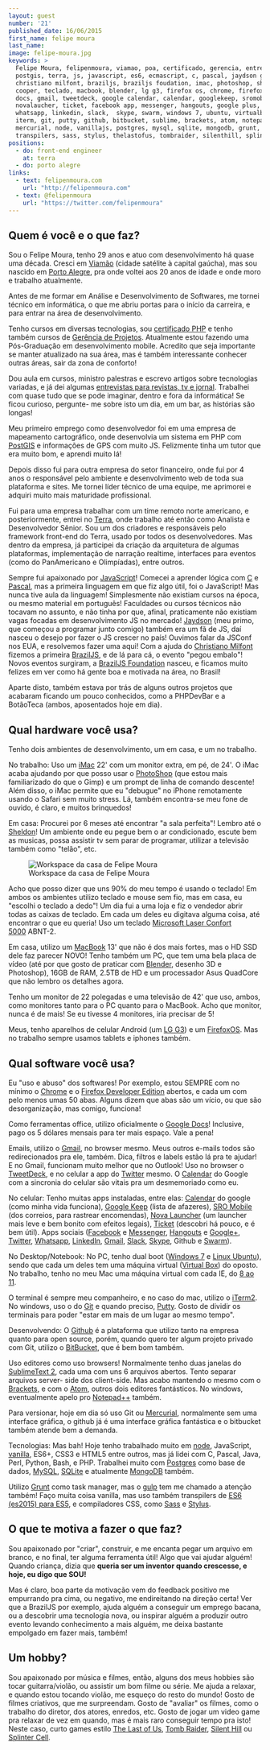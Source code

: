 ```yaml
---
layout: guest
number: '21'
published_date: 16/06/2015
first_name: felipe moura
last_name:
image: felipe-moura.jpg
keywords: >
  Felipe Moura, felipenmoura, viamao, poa, certificado, gerencia, entrevistas,
  postgis, terra, js, javascript, es6, ecmascript, c, pascal, jaydson gomes,
  christiano milfont, braziljs, braziljs foudation, imac, photoshop, sheldon
  cooper, teclado, macbook, blender, lg g3, firefox os, chrome, firefox, google
  docs, gmail, tweetdeck, google calendar, calendar, googlekeep, sromobile,
  novalaucher, ticket, facebook app, messenger, hangouts, google plus, twitter,
  whatsapp, linkedin, slack,  skype, swarm, windows 7, ubuntu, virtualbox, ie,
  iterm, git, putty, github, bitbucket, sublime, brackets, atom, notepad,
  mercurial, node, vanillajs, postgres, mysql, sqlite, mongodb, grunt, gulp,
  transpilers, sass, stylus, thelastofus, tombraider, silenthill, splintercell
positions:
  - do: front-end engineer
    at: terra
  - do: porto alegre
links:
  - text: felipenmoura.com
    url: "http://felipenmoura.com"
  - text: @felipenmoura
    url: "https://twitter.com/felipenmoura"
---
```



## Quem é você e o que faz?

Sou o Felipe Moura, tenho 29 anos e atuo com desenvolvimento há quase uma
década. Cresci em [Viamão][viamao] (cidade satélite à capital gaúcha), mas sou
nascido em [Porto Alegre][poa], pra onde voltei aos 20 anos de idade e onde moro
e trabalho atualmente.

Antes de me formar em Análise e Desenvolvimento de Softwares, me tornei técnico
em informática, o que me abriu portas para o início da carreira, e para entrar
na área de desenvolvimento.

Tenho cursos em diversas tecnologias, sou [certificado PHP][certificado] e tenho
também cursos de [Gerência de Projetos][gerencia]. Atualmente estou fazendo uma
Pós-Graduação em desenvolvimento mobile. Acredito que seja importante se manter
atualizado na sua área, mas é também interessante conhecer outras áreas, sair da
zona de conforto!

Dou aula em cursos, ministro palestras e escrevo artigos sobre tecnologias
variadas, e já dei algumas
[entrevistas para revistas, tv e jornal][entrevistas]. Trabalhei com quase tudo
que se pode imaginar, dentro e fora da informática! Se ficou curioso, pergunte-
me sobre isto um dia, em um bar, as histórias são longas!

Meu primeiro emprego como desenvolvedor foi em uma empresa de mapeamento
cartográfico, onde desenvolvia um sistema em PHP com [PostGIS][postgis] e
informações de GPS com muito JS. Felizmente tinha um tutor que era muito bom, e
aprendi muito lá!

Depois disso fui para outra empresa do setor financeiro, onde fui por 4 anos o
responsável pelo ambiente e desenvolvimento web de toda sua plataforma e sites.
Me tornei líder técnico de uma equipe, me aprimorei e adquiri muito mais
maturidade profissional.

Fui para uma empresa trabalhar com um time remoto norte americano, e
posteriormente, entrei no [Terra][terra], onde trabalho até então como Analista
e Desenvolvedor Sênior. Sou um dos criadores e responsáveis pelo framework
front-end do Terra, usado por todos os desenvolvedores. Mas dentro da empresa,
já participei da criação da arquitetura de algumas plataformas, implementação de
narração realtime, interfaces para eventos (como do PanAmericano e Olimpíadas),
entre outros.

Sempre fui apaixonado por [JavaScript][js]! Comecei a aprender lógica com [C][c]
e [Pascal][pascal], mas a primeira linguagem em que fiz algo útil, foi o
JavaScript! Mas nunca tive aula da linguagem! Simplesmente não existiam cursos
na época, ou mesmo material em português! Faculdades ou cursos técnicos não
tocavam no assunto, e não tinha por que, afinal, praticamente não existiam vagas
focadas em desenvolvimento JS no mercado! [Jaydson][jaydson] (meu primo, que
começou a programar junto comigo) também era um fã de JS, daí nasceu o desejo
por fazer o JS crescer no país! Ouvimos falar da JSConf nos EUA, e resolvemos
fazer uma aqui! Com a ajuda do [Christiano Milfont][milfont] fizemos a primeira
[BrazilJS][braziljs], e de lá para cá, o evento "pegou embalo"! Novos eventos
surgiram, a [BrazilJS Foundation][braziljsf] nasceu, e ficamos muito felizes em
ver como há gente boa e motivada na área, no Brasil!

Aparte disto, também estava por trás de alguns outros projetos que acabaram
ficando um pouco conhecidos, como a PHPDevBar e a BotãoTeca (ambos, aposentados
hoje em dia).


[viamao]: http://pt.wikipedia.org/wiki/Viam%C3%A3o
[poa]: http://pt.wikipedia.org/wiki/Porto_Alegre
[certificado]: http://felipenmoura.com/articles/php-zce-a-prova-de-certificacao-php/
[gerencia]: http://www.pmi.org/certification/project-management-professional-pmp.aspx
[entrevistas]: http://felipenmoura.com/utils/videos/
[postgis]: http://postgis.net/
[terra]: http://www.terra.com.br/
[js]: https://developer.mozilla.org/pt-BR/docs/Web/JavaScript
[c]: http://pt.wikipedia.org/wiki/C_(linguagem_de_programa%C3%A7%C3%A3o)
[pascal]: http://pt.wikipedia.org/wiki/Pascal_(linguagem_de_programa%C3%A7%C3%A3o)
[jaydson]: https://twitter.com/jaydson
[milfont]: https://twitter.com/cmilfont
[braziljs]: http://braziljs.com.br/
[braziljsf]: http://braziljs.org/


## Qual hardware você usa?

Tenho dois ambientes de desenvolvimento, um em casa, e um no trabalho.

No trabalho: Uso um [iMac][imac] 22' com um monitor extra, em pé, de 24'. O iMac
acaba ajudando por que posso usar o [PhotoShop][photoshop] (que estou mais
familiarizado do que o Gimp) e um prompt de linha de comando descente! Além
disso, o iMac permite que eu "debugue" no iPhone remotamente usando o Safari sem
muito stress. Lá, também encontra-se meu fone de ouvido, é claro, e muitos
brinquedos!

Em casa: Procurei por 6 meses até encontrar "a sala perfeita"! Lembro até o
[Sheldon][sheldon]! Um ambiente onde eu pegue bem o ar condicionado, escute bem
as musicas, possa assistir tv sem parar de programar, utilizar a televisão
também como "telão", etc.

<figure class="image-fit">
  <img
    src="/images/content/felipe-moura-workspace.jpg"
    alt="Workspace da casa de Felipe Moura" />
  <figcaption class="caption-bottom">
    Workspace da casa de Felipe Moura
  </figcaption>
</figure>

Acho que posso dizer que uns 90% do meu tempo é usando o teclado! Em ambos os
ambientes utilizo teclado e mouse sem fio, mas em casa, eu "escolhi o teclado a
dedo"! Um dia fui a uma loja e fiz o vendedor abrir todas as caixas de teclado.
Em cada um deles eu digitava alguma coisa, até encontrar o que eu queria! Uso um
teclado [Microsoft Laser Confort 5000][teclado] ABNT-2.

Em casa, utilizo um [MacBook][macbook] 13' que não é dos mais fortes, mas o HD
SSD dele faz parecer NOVO! Tenho também um PC, que tem uma bela placa de vídeo
(até por que gosto de praticar com [Blender][blender], desenho 3D e Photoshop),
16GB de RAM, 2.5TB de HD e um processador Asus QuadCore que não lembro os
detalhes agora.

Tenho um monitor de 22 polegadas e uma televisão de 42' que uso, ambos, como
monitores tanto para o PC quanto para o MacBook. Acho que monitor, nunca é de
mais! Se eu tivesse 4 monitores, iria precisar de 5!

Meus, tenho aparelhos de celular Android (um [LG G3][g3]) e um
[FirefoxOS][firefoxos]. Mas no trabalho sempre usamos tablets e iphones também.


[imac]: https://www.apple.com/br/imac/
[photoshop]: http://www.adobe.com/br/products/photoshop.html
[sheldon]: http://pt.wikipedia.org/wiki/Sheldon_Cooper
[teclado]: http://www.microsoft.com/hardware/en-us/p/wireless-comfort-desktop-5000
[macbook]: https://www.apple.com/br/macbook/
[blender]: https://www.blender.org/
[g3]: https://www.youtube.com/watch?v=Sa59Z5pyUl4
[firefoxos]: https://www.mozilla.org/en-US/firefox/os/2.0/


## Qual software você usa?

Eu "uso e abuso" dos softwares! Por exemplo, estou SEMPRE com no mínimo o
[Chrome][chrome] e o [Firefox Developer Edition][firefoxdev] abertos, e cada um
com pelo menos umas 50 abas. Alguns dizem que abas são um vício, ou que são
desorganização, mas comigo, funciona!

Como ferramentas office, utilizo oficialmente o [Google Docs][gdocs]! Inclusive,
pago os 5 dólares mensais para ter mais espaço. Vale a pena!

Emails, utilizo o [Gmail][gmail], no browser mesmo. Meus outros e-mails todos
são redirecionados pra ele, também. Dica, filtros e labels estão lá pra te
ajudar! E no Gmail, funcionam muito melhor que no Outlook! Uso no browser o
[TweetDeck][tweetdeck], e no celular a app do [Twitter][twitter-app] mesmo. O
[Calendar][calendar] do Google com a sincronia do celular são vitais pra um
desmemoriado como eu.

No celular: Tenho muitas apps instaladas, entre elas: [Calendar][calendar-app]
do google (como minha vida funciona), [Google Keep][googlekeep] (lista de
afazeres), [SRO Mobile][sromobile] (dos correios, para rastrear encomendas),
[Nova Launcher][novalaucher] (um launcher mais leve e bem bonito com efeitos
legais), [Ticket][ticket] (descobri há pouco, e é bem útil). Apps sociais
([Facebook][facebook-app] e [Messenger][messenger-app], [Hangouts][hangouts-app]
e [Google+][gplus-app], [Twitter][twitter-app], [Whatsapp][whatsapp-app],
[LinkedIn][linkedin-app], [Gmail][gmail-app], [Slack][slack-app],
[Skype][skype-app], Github e [Swarm][swarm-app]).

No Desktop/Notebook: No PC, tenho dual boot ([Windows 7][win7] e
[Linux Ubuntu][ubuntu]), sendo que cada um deles tem uma máquina virtual
([Virtual Box][virtualbox]) do oposto. No trabalho, tenho no meu Mac uma máquina
virtual com cada IE, do [8 ao 11][ie].

O terminal é sempre meu companheiro, e no caso do mac, utilizo o
[iTerm2][iterm]. No windows, uso o do [Git][git] e quando preciso,
[Putty][putty]. Gosto de dividir os terminais para poder "estar em mais de um
lugar ao mesmo tempo".

Desenvolvendo: O [Github][github] é a plataforma que utilizo tanto na empresa
quanto para open source, porém, quando quero ter algum projeto privado com Git,
utilizo o [BitBucket][bitbucket], que é bem bom também.

Uso editores como uso browsers! Normalmente tenho duas janelas do
[SublimeText 2][sublime], cada uma com uns 6 arquivos abertos. Tento separar
arquivos server- side dos client-side. Mas acabo mantendo o mesmo com o
[Brackets][brackets], e com o [Atom][atom], outros dois editores fantásticos. No
windows, eventualmente apelo pro [Notepad++][notepad] também.

Para versionar, hoje em dia só uso Git ou [Mercurial][mercurial], normalmente
sem uma interface gráfica, o github já é uma interface gráfica fantástica e o
bitbucket também atende bem a demanda.

Tecnologias: Mas bah! Hoje tenho trabalhado muito em [node][node], JavaScript,
[vanilla][vanillajs], ES6+, CSS3 e HTML5 entre outros, mas já lidei com C,
Pascal, Java, Perl, Python, Bash, e PHP. Trabalhei muito com
[Postgres][postgres] como base de dados, [MySQL][mysql], [SQLite][sqlite] e
atualmente [MongoDB][mongodb] também.

Utilizo [Grunt][grunt] como task manager, mas o [gulp][gulp] tem me chamado a
atenção também! Faço muita coisa vanilla, mas uso também transpilers de
[ES6 (es2015) para ES5][transpilers], e compiladores CSS, como [Sass][sass] e
[Stylus][stylus].


[chrome]: http://www.google.com/chrome/
[firefoxdev]: https://www.mozilla.org/en-US/firefox/developer/
[gdocs]: https://www.google.com/docs/about/
[gmail]: https://gmail.com/
[tweetdeck]: https://tweetdeck.twitter.com/
[calendar]: http://www.google.com/calendar/about/
[calendar-app]: https://play.google.com/store/apps/details?id=com.google.android.calendar&hl=pt_BR
[googlekeep]: https://play.google.com/store/apps/details?id=com.google.android.keep&hl=pt_BR
[sromobile]: https://play.google.com/store/apps/details?id=br.com.correios.srocorreios&hl=pt_BR
[novalaucher]: https://play.google.com/store/apps/details?id=com.teslacoilsw.launcher
[ticket]: https://play.google.com/store/apps/details?id=br.com.mobile.ticket&hl=pt_BR
[facebook-app]: https://play.google.com/store/apps/details?id=com.facebook.katana
[messenger-app]: https://play.google.com/store/apps/details?id=com.facebook.orca
[hangouts-app]: https://play.google.com/store/apps/details?id=com.google.android.talk
[gplus-app]: https://play.google.com/store/apps/details?id=com.google.android.apps.plus
[twitter-app]: https://play.google.com/store/apps/details?id=com.twitter.android
[whatsapp-app]: https://play.google.com/store/apps/details?id=com.whatsapp
[linkedin-app]: https://play.google.com/store/apps/details?id=com.linkedin.android
[gmail-app]: https://play.google.com/store/apps/details?id=com.google.android.gm
[slack-app]: https://play.google.com/store/apps/details?id=com.Slack
[skype-app]: https://play.google.com/store/apps/details?id=com.skype.raider
[swarm-app]: https://play.google.com/store/apps/details?id=com.foursquare.robin
[win7]: http://pt.wikipedia.org/wiki/Windows_7
[ubuntu]: http://ubuntu-br.org/
[virtualbox]: https://www.virtualbox.org/
[ie]: https://www.modern.ie/en-us
[iterm]: http://iterm2.com/
[git]: https://git-scm.com/
[putty]: http://www.putty.org/
[github]: https://github.com/
[bitbucket]: https://bitbucket.org/
[sublime]: http://www.sublimetext.com/2
[brackets]: http://brackets.io/
[atom]: https://atom.io/
[notepad]: http://notepad-plus-plus.org/
[mercurial]: https://mercurial.selenic.com/
[node]: https://nodejs.org/
[vanillajs]: http://vanilla-js.com/
[postgres]: http://www.postgresql.org/
[mysql]: https://www.mysql.com/
[sqlite]: http://www.sqlite.org/
[mongodb]: https://www.mongodb.org/
[grunt]: http://gruntjs.com/
[gulp]: http://gulpjs.com/
[transpilers]: https://babeljs.io/
[sass]: http://sass-lang.com/
[stylus]: https://learnboost.github.io/stylus/


## O que te motiva a fazer o que faz?

Sou apaixonado por "criar", construir, e me encanta pegar um arquivo em branco,
e no final, ter alguma ferramenta útil! Algo que vai ajudar alguém! Quando
criança, dizia que __queria ser um inventor quando crescesse, e hoje, eu digo
que SOU!__

Mas é claro, boa parte da motivação vem do feedback positivo me empurrando pra
cima, ou negativo, me endireitando na direção certa! Ver que a BrazilJS por
exemplo, ajuda alguém a conseguir um emprego bacana, ou a descobrir uma
tecnologia nova, ou inspirar alguém a produzir outro evento levando conhecimento
a mais alguém, me deixa bastante empolgado em fazer mais, também!


## Um hobby?

Sou apaixonado por música e filmes, então, alguns dos meus hobbies são tocar
guitarra/violão, ou assistir um bom filme ou série. Me ajuda a relaxar, e quando
estou tocando violão, me esqueço do resto do mundo! Gosto de filmes criativos,
que me surpreendam. Gosto de "avaliar" os filmes, como o trabalho do diretor,
dos atores, enredos, etc. Gosto de jogar um video game pra relaxar de vez em
quando, mas é mais raro conseguir tempo pra isto! Neste caso, curto games estilo
[The Last of Us][thelastofus], [Tomb Raider][tombraider],
[Silent Hill][silenthill] ou [Splinter Cell][splintercell].


[thelastofus]: http://pt.wikipedia.org/wiki/The_Last_of_Us
[tombraider]: http://pt.wikipedia.org/wiki/Tomb_Raider
[silenthill]: http://pt.wikipedia.org/wiki/Silent_Hill
[splintercell]: http://pt.wikipedia.org/wiki/Tom_Clancy%27s_Splinter_Cell_(jogo_eletr%C3%B4nico)
